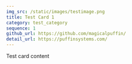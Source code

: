 ```yaml
---
img_src: /static/images/testimage.png
title: Test Card 1
category: test_category
sequence: 1
github_url: https://github.com/magicalpuffin/
detail_url: https://puffinsystems.com/
---
```


Test card content
